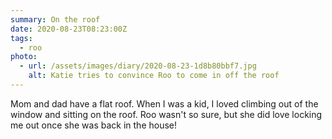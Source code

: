 ```yaml
---
summary: On the roof
date: 2020-08-23T08:23:00Z
tags:
  - roo
photo:
  - url: /assets/images/diary/2020-08-23-1d8b80bbf7.jpg
    alt: Katie tries to convince Roo to come in off the roof
---
```

Mom and dad have a flat roof. When I was a kid, I loved climbing out of the window and sitting on the roof. Roo wasn't so sure, but she did love locking me out once she was back in the house!